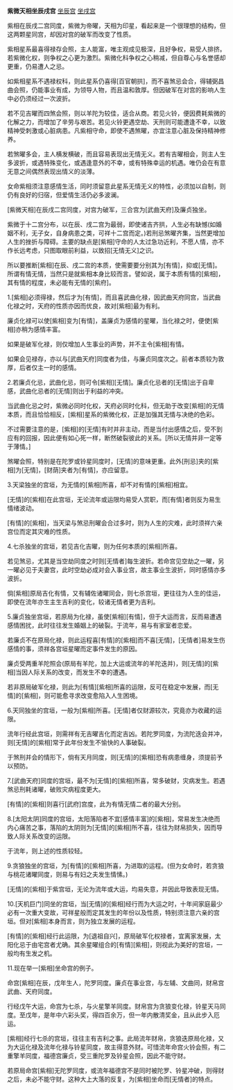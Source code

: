 **紫微天相坐辰戌宫**
[坐辰宫](./紫微天相坐辰宫.png)
[坐戌宫](./紫微天相坐戌宫.png)

紫相在辰戌二宫同度，紫微为帝曜，天相为印星，看起来是一个很理想的结构，但这两颗星同宫，却因对宫的破军而改变了性质。

紫相星系最喜得禄存会照，主人能富，唯主观成见极深，且好争权，易受人排挤。若紫微化权，则争权之心更为激烈。紫微化科争权之心稍减，但自尊心与名誉感却更重，仍易遭人之忌。

如紫相星系不遇禄权科，则此星系仍喜得[百官朝拱]，而不喜煞忌会合，得辅弼昌曲会照，仍能事业有成，为领导人物，而且温和敦厚。但因破军在对宫的影响人生中必仍须经过一次波折。

若不见吉曜而四煞会照，则以羊陀为较佳，适合从商。若见火铃，便因费耗紫微的化解之力，而增加了辛劳与艰苦。若见火铃更遇空劫、天刑则可能遭逢不幸，以致精神受刺激或心脏病患。凡紫相守命，即使不遇煞曜，亦宜注意心脏及保持精神修养。

若煞曜多会，主人横发横破，而且容易表现出无情无义。若有吉曜相会，则主人生多波折，或遇特殊变化，或遇逢意外的不幸，或有特殊幸运的机遇。唯仍会在有意无意之间偶然表现出情义的淡薄。

女命紫相须注意感情生活，同时须留意此星系无情无义的特性，必须加以自制，则仍有良好的归宿，但爱情生活仍必多波澜。

[紫微天相]在辰戌二宫同度，对宫为破军，三合宫为[武曲天府]及廉贞独坐。

紫微于十二宫分布，以在辰、戌二宫为最弱，即使诸吉齐拱，人生必有缺憾(如婚姻不利，无子女，自身病患之类，可祥十二宫而定。)若刑忌煞曜齐集，当然更增加人生的挫折与障碍。主要的缺点是[紫相]守命的人太过急功近利，不愿人情，亦不作长远考虑，只图取眼前利益，以致招[无情无义]之识。

所以要推断[紫相]在辰、戌二宫的本质，使需要要分别其为[有情]，抑或[无情]。所谓有情无情，当然只是就紫相本身比较而言。譬如说，属于本质有情的[紫相]，其有情的程度，未必能有无情的[紫府]。

1.[紫相]必须得禄，然后才为[有情]，而且喜武曲化禄，因武曲天府同宫，当武曲化禄之时，天府的性质亦因而优良，故对[紫相]最为有利。

廉贞化禄可以使[紫相]变为[有情]，盖廉贞为感情的星曜，当化禄之时，便使[紫相]亦稍为感情丰富。

如果是破军化禄，则仅增加人生事业的声势，并不主令[紫相]有情。

如果会见禄存，亦以与[武曲天府]同度者为佳，与廉贞同度次之。前者本质较为敦厚，后者仅主一时的感情。

2.若廉贞化忌，武曲化忌，则可令[紫相][无情]。廉贞化忌者的[无情]出于自卑感，武曲化忌者的[无情]则出于利益的冲突。

当武曲化忌之时，紫微必同时化权，天府必同时化科，但无助于改变[紫相]的无情本质，而且恰恰相反，[紫相]星系的紫微化权，正是加强其无情与决绝的色彩。

不过需要注意的是，[紫相]的[无情]有时并非主动，而是当付出感情之后，受不到应有的回报，因此便有如心死一样，断然破裂彼此的关系。[所以无情并非一定等于薄情。]

煞曜会照，特别是在陀罗或铃星同度时，[无情]的意味更重。此外[刑忌]夹的[紫相]为[无情]，[财荫]夹者为[有情]，亦应留意。

3.天梁独坐的宫垣，为无情的[紫相]所喜，却不对有情的[紫相]相宜。

[无情]的[紫相]在此宫垣，无论流年或运限均易受人赏职，而[有情]者则反为易生情绪波动。

[有情]的[紫相]，当天梁与煞忌刑曜会合过多时，则为人生的灾难，此时须祥六亲宫位而定其灾难的性质。

4.七杀独坐的宫垣，若见吉化吉曜，则为任何本质的[紫相]所喜。

若见煞忌，尤其是当空劫同度之时则[无情者]每生波折。若命宫见空劫之一曜，另一曜必见于夫妻宫，此时空劫必成对会入事业宫，故主事业生波折，同时感情亦多波折。

倘[紫相]原局吉化有情，又有辅佐诸曜同会，则七杀宫垣，更往往为人生的佳运，即使在流年亦生主生吉利的变化，较诸无情者更为吉利。

5.廉贞独坐宫垣，若原局为化禄，虽使[紫相][有情]，但于大运而言，反而易遭遇感情困扰，此时往往发生婚姻上的破裂。于流年，易与有家室者恋爱。

若廉贞不在原局化禄，则此运程喜[有情]的[紫相]而不喜[无情]，[无情者]易发生伤感情的事，须祥各宫垣星曜而定事件发生的原因。

廉贞受两重羊陀照会(原局有羊陀，加上大运或流年的羊陀迭并)，则[无情]的[紫相]当因人际关系的改变，而发生不幸的遭遇。

若非原局破军化禄，则此为[有情][紫相]所喜的运限，反可在稳定中发展，而[无情]的[紫相]，则可能愈寻求改变愈陷入人生困境。

6.天同独坐的宫垣，一般为[紫相]所喜。[无情]者仅财源较次，究竟亦为收藏的运限。

流年行经此宫垣，则需祥有无吉曜吉化而定吉凶。若陀罗同度，为流陀迭会并冲，则[无情]的[紫相]常于此年份发生不愉快的人事破裂。

于煞刑并会的情形下，倘有天月同度，则[无情]的[紫相]恐有病患缠身，须提前予以预防。

7.[武曲天府]同度的宫垣，最不为[无情]的[紫相]所喜，常多破财，灾病发生。若遇煞忌刑耗诸曜，破败灾病程度更大。

[有情]的[紫相]则喜行[武府]宫度，此为有情无情二者的最大分别。

8.[太阳太阴]同度的宫垣，太阳落陷者不宜[感情丰富]的[紫相]，常易发生决绝而内心痛苦之事，落陷的太阴则为[无情]的[紫相]所不喜，往往为财帛损失，因而导致人际关系改变的运限。

于流年，则上述的性质较轻。

9.贪狼独坐的宫垣，为[有情]的[紫相]所喜，为进取的运程。(但为女命时，若贪狼与桃花诸曜同度，则易与有妇之夫发生情愫。)

[无情]的[紫相]于紫宫垣，无论为流年或大运，均易失意，并因此导致表现无情。

10.[天机巨门]同坐的宫垣，当[无情]的[紫相]经行而为大运之时，十年间家庭最少必有一次重大变故，可祥星般而定其发生的年份以及性质，特别须注意六亲的宫垣。但对[紫相]本身而言，则为独立发展的运程。

[有情]的[紫相]经行此运限，为[退祖自兴]，原局破军化权禄者，宜离家发展，太阳化忌于由宅宫者尤确。其余星曜组合的[有情][紫相]，则视此为美好的宫垣，一般均有生发之机。

11.现在举一[紫相]坐命宫的例子。

命宫[紫相]在辰，戊年生人，陀罗同度。廉贞在事业宫，与左辅、文曲同，财帛宫武曲、天府同度。

行经戊午大运，命宫为七杀，与火星擎羊同度。财帛宫为贪狼变化禄，铃星天马同度。至戊年，是年中六彩头奖，得四百余万，但一年内散清奖金，且从此步入厄运。

[紫相]经行七杀的宫垣，往往主有吉利之事。此局流年财帛，贪狼迭原局化禄，又为大运化禄及流年化禄与铃星同度，故主得意外财。可惜流年命宫火铃会照，有二重擎羊同度，福德宫廉贞，受三重陀罗及铃星会照，因此不能守财。

若原局命宫[紫相]无陀罗同度，或流年福德宫不是同时被陀罗、铃星冲破，则得财之后，未必不能守财。这种大上大落的反复，为[紫相]坐命而[无情者]的特点。